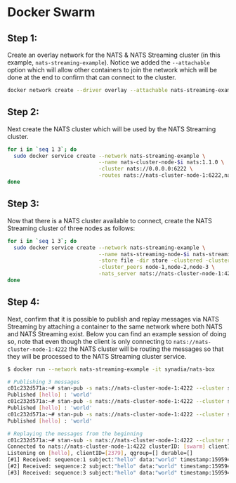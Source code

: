 # Docker Swarm

## Step 1:

Create an overlay network for the NATS & NATS Streaming cluster \(in this example, `nats-streaming-example`\). Notice we added the `--attachable` option which will allow other containers to join the network which will be done at the end to confirm that can connect to the cluster.

```bash
docker network create --driver overlay --attachable nats-streaming-example
```

## Step 2:

Next create the NATS cluster which will be used by the NATS Streaming cluster.

```bash
for i in `seq 1 3`; do
  sudo docker service create --network nats-streaming-example \
                             --name nats-cluster-node-$i nats:1.1.0 \
                             -cluster nats://0.0.0.0:6222 \
                             -routes nats://nats-cluster-node-1:6222,nats://nats-cluster-node-2:6222,nats://nats-cluster-node-3:6222
done
```

## Step 3:

Now that there is a NATS cluster available to connect, create the NATS Streaming cluster of three nodes as follows:

```bash
for i in `seq 1 3`; do
  sudo docker service create --network nats-streaming-example \
                             --name nats-streaming-node-$i nats-streaming:0.9.2 \
                             -store file -dir store -clustered -cluster_id swarm -cluster_node_id node-$i \
                             -cluster_peers node-1,node-2,node-3 \
                             -nats_server nats://nats-cluster-node-1:4222,nats://nats-cluster-node-2:4222,nats://nats-cluster-node-3:4222
done
```

## Step 4:

Next, confirm that it is possible to publish and replay messages via NATS Streaming by attaching a container to the same network where both NATS and NATS Streaming exist. Below you can find an example session of doing so, note that even though the client is only connecting to `nats://nats-cluster-node-1:4222` the NATS cluster will be routing the messages so that they will be processed to the NATS Streaming cluster service.

```bash
$ docker run --network nats-streaming-example -it synadia/nats-box

# Publishing 3 messages
c01c232d571a:~# stan-pub -s nats://nats-cluster-node-1:4222 --cluster swarm hello world
Published [hello] : 'world'
c01c232d571a:~# stan-pub -s nats://nats-cluster-node-1:4222 --cluster swarm hello world
Published [hello] : 'world'
c01c232d571a:~# stan-pub -s nats://nats-cluster-node-1:4222 --cluster swarm hello world
Published [hello] : 'world'

# Replaying the messages from the beginning
c01c232d571a:~# stan-sub -s nats://nats-cluster-node-1:4222 --cluster swarm -id $RANDOM --all hello
Connected to nats://nats-cluster-node-1:4222 clusterID: [swarm] clientID: [2379]
Listening on [hello], clientID=[2379], qgroup=[] durable=[]
[#1] Received: sequence:1 subject:"hello" data:"world" timestamp:1595949420614047600
[#2] Received: sequence:2 subject:"hello" data:"world" timestamp:1595949422327787300
[#3] Received: sequence:3 subject:"hello" data:"world" timestamp:1595949422898530500
```

